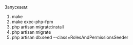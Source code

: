 Запускаем:


1. make
2. make exec-php-fpm
3. php artisan migrate:install
4. php artisan migrate
5. php artisan db:seed --class=RolesAndPermissionsSeeder
